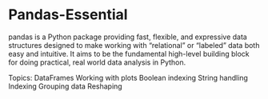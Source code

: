 # Pandas-Essential

pandas is a Python package providing fast, flexible, and expressive data structures designed to make working with “relational” or “labeled” data both easy and intuitive. 
It aims to be the fundamental high-level building block for doing practical, real world data analysis in Python.

Topics:
DataFrames
Working with plots
Boolean indexing
String handling
Indexing
Grouping data
Reshaping
